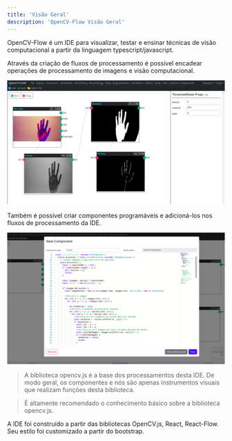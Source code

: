 ```yaml
---
title: 'Visão Geral'
description: 'OpenCV-Flow Visão Geral'
---
```


OpenCV-Flow é um IDE para visualizar, testar e ensinar técnicas de visão computacional a partir da linguagem typescript/javascript. 

Através da criação de fluxos de processamento é possível encadear operações de processamento de imagens e visão computacional.

![OpenCV-Flow Example](../assets/overview.png)

Também é possível criar componentes programáveis e adicioná-los nos fluxos de processamento da IDE.

![OpenCV-Flow New Component Example](../assets/new_component.png)

> A biblioteca opencv.js é a base dos processamentos desta IDE.
> De modo geral, os componentes e nós são apenas instrumentos visuais que realizam funções desta biblioteca. 

> É altamente recomendado o conhecimento básico sobre a biblioteca opencv.js.

A IDE foi construído a partir das bibliotecas OpenCV.js, React, React-Flow. Seu estilo foi customizado a partir do bootstrap.
